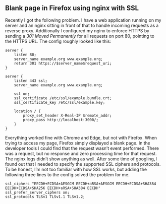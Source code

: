 ## Blank page in Firefox using nginx with SSL

Recently I got the following problem. I have a web application running on my server and an nginx sitting in front of that to handle incoming requests as a reverse proxy. Additionally I configured my nginx to enforce HTTPS by sending a _301 Moved Permanently_ for all requests on port 80, pointing to the HTTPS URL. The config roughly looked like this:

```
server {
    listen 80;
    server_name example.org www.example.org;
    return 301 https://$server_name$request_uri;
}

server {
    listen 443 ssl;
    server_name example.org www.example.org;

    ssl on;
    ssl_certificate /etc/ssl/example.bundle.crt;
    ssl_certificate_key /etc/ssl/example.key;

    location / {
        proxy_set_header X-Real-IP $remote_addr;
        proxy_pass http://localhost:3000/;
    }
}
```

Everything worked fine with Chrome and Edge, but not with Firefox. When trying to access my page, Firefox simply displayed a blank page. In the developer tools I could find that the request wasn’t event performed. There was a request, but no response and zero processing time for that request. The nginx logs didn’t show anything as well. After some time of googling, I found out that I needed to specify the supported SSL ciphers and protocols. To be honest, I’m not too familiar with how SSL works, but adding the following three lines to the config solved the problem for me.

```
ssl_ciphers "EECDH+ECDSA+AESGCM EECDH+aRSA+AESGCM EECDH+ECDSA+SHA384 EECDH+ECDSA+SHA256 EECDH+aRSA+SHA384 EECDH"
ssl_prefer_server_ciphers on;
ssl_protocols TLSv1 TLSv1.1 TLSv1.2;
```